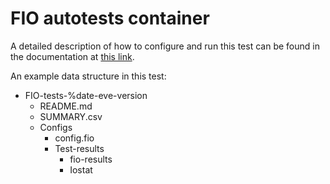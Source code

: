 # FIO autotests container

A detailed description of how to configure and run this test can be found in the documentation at [this link](https://github.com/lf-edge/eden/blob/master/docs/io-performance-tests.md).

An example data structure in this test:

- FIO-tests-%date-eve-version
  - README.md
  - SUMMARY.csv
  - Configs
    - config.fio
    - Test-results
      - fio-results
      - Iostat
